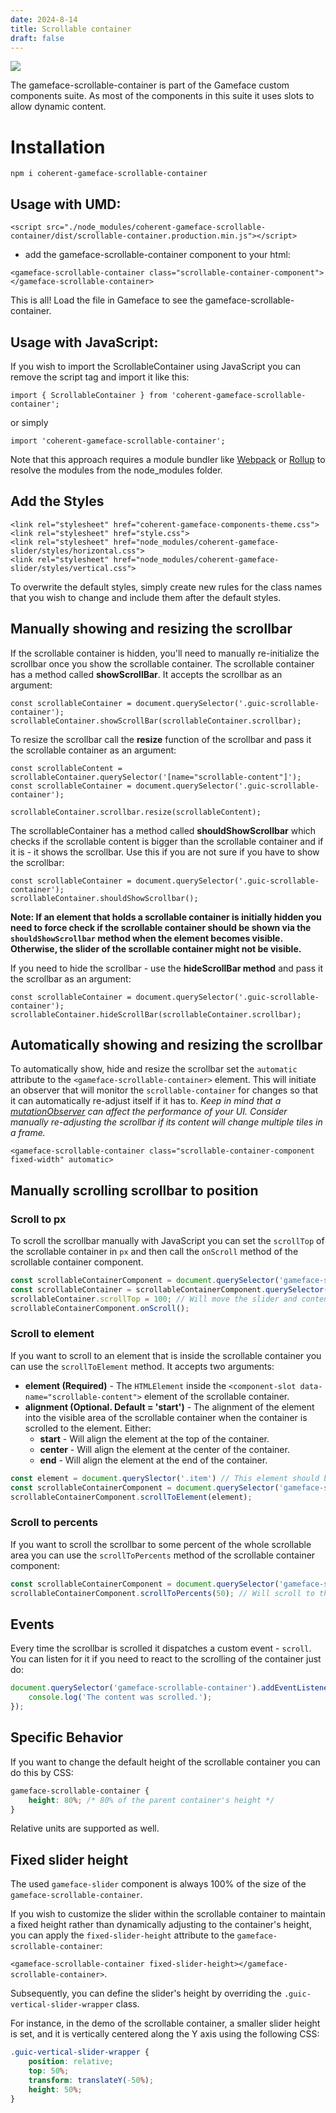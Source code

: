 ```yaml
---
date: 2024-8-14
title: Scrollable container
draft: false
---
```


<!--Copyright (c) Coherent Labs AD. All rights reserved. Licensed under the MIT License. See License.txt in the project root for license information. -->

<a href="https://www.npmjs.com/package/coherent-gameface-scrollable-container"><img src="http://img.shields.io/npm/v/coherent-gameface-scrollable-container.svg?style=flat-square"/></a>

The gameface-scrollable-container is part of the Gameface custom components suite. As most of the components in this suite it uses slots to allow dynamic content.

Installation
===================

```
npm i coherent-gameface-scrollable-container
```

## Usage with UMD:

~~~~{.html}
<script src="./node_modules/coherent-gameface-scrollable-container/dist/scrollable-container.production.min.js"></script>
~~~~

* add the gameface-scrollable-container component to your html:

~~~~{.html}
<gameface-scrollable-container class="scrollable-container-component"></gameface-scrollable-container>
~~~~

This is all! Load the file in Gameface to see the gameface-scrollable-container.

## Usage with JavaScript:

If you wish to import the ScrollableContainer using JavaScript you can remove the script tag and import it like this:

~~~~{.js}
import { ScrollableContainer } from 'coherent-gameface-scrollable-container';
~~~~

or simply

~~~~{.js}
import 'coherent-gameface-scrollable-container';
~~~~

Note that this approach requires a module bundler like [Webpack](https://webpack.js.org/) or [Rollup](https://rollupjs.org/guide/en/) to resolve the
modules from the node_modules folder.

## Add the Styles

~~~~{.css}
<link rel="stylesheet" href="coherent-gameface-components-theme.css">
<link rel="stylesheet" href="style.css">
<link rel="stylesheet" href="node_modules/coherent-gameface-slider/styles/horizontal.css">
<link rel="stylesheet" href="node_modules/coherent-gameface-slider/styles/vertical.css">
~~~~

To overwrite the default styles, simply create new rules for the class names that
you wish to change and include them after the default styles.

## Manually showing and resizing the scrollbar

If the scrollable container is hidden, you'll need to manually re-initialize the scrollbar once you show the scrollable container.
The scrollable container has a method called **showScrollBar**. It accepts the scrollbar as an argument:

~~~~{.js}
const scrollableContainer = document.querySelector('.guic-scrollable-container');
scrollableContainer.showScrollBar(scrollableContainer.scrollbar);
~~~~

To resize the scrollbar call the **resize** function of the scrollbar and pass it the
scrollable container as an argument:

~~~~{.js}
const scrollableContent = scrollableContainer.querySelector('[name="scrollable-content"]');
const scrollableContainer = document.querySelector('.guic-scrollable-container');

scrollableContainer.scrollbar.resize(scrollableContent);
~~~~

The scrollableContainer has a method called **shouldShowScrollbar** which checks if the scrollable content is bigger than the scrollable container and if it is - it shows the scrollbar. Use this if you are not sure if you have to show the scrollbar:

~~~~{.js}
const scrollableContainer = document.querySelector('.guic-scrollable-container');
scrollableContainer.shouldShowScrollbar();
~~~~

**Note: If an element that holds a scrollable container is initially hidden you need to force check if the scrollable container should be shown via the `shouldShowScrollbar` method when the element becomes visible. Otherwise, the slider of the scrollable container might not be visible.**

If you need to hide the scrollbar - use the **hideScrollBar method** and pass it the scrollbar as an argument:

~~~~{.js}
const scrollableContainer = document.querySelector('.guic-scrollable-container');
scrollableContainer.hideScrollBar(scrollableContainer.scrollbar);
~~~~

## Automatically showing and resizing the scrollbar

To automatically show, hide and resize the scrollbar set the `automatic` attribute to the `<gameface-scrollable-container>` element. This will initiate an observer that will monitor the `scrollable-container` for changes so that it can automatically re-adjust itself if it has to. *Keep in mind that a [mutationObserver](https://developer.mozilla.org/en-US/docs/Web/API/MutationObserver) can affect the performance of your UI. Consider manually re-adjusting the scrollbar if its content will change multiple tiles in a frame.*

`<gameface-scrollable-container class="scrollable-container-component fixed-width" automatic>`

## Manually scrolling scrollbar to position

### Scroll to px

To scroll the scrollbar manually with JavaScript you can set the `scrollTop` of the scrollable container in `px` and then call the `onScroll` method of the scrollable container component.

```javascript
const scrollableContainerComponent = document.querySelector('gameface-scrollable-container');
const scrollableContainer = scrollableContainerComponent.querySelector('.guic-scrollable-container');
scrollableContainer.scrollTop = 100; // Will move the slider and content with 100px from the top.
scrollableContainerComponent.onScroll();
```

### Scroll to element

If you want to scroll to an element that is inside the scrollable container you can use the `scrollToElement` method. It accepts two arguments:

* **element (Required)** - The `HTMLElement` inside the `<component-slot data-name="scrollable-content">` element of the scrollable container.
* **alignment (Optional. Default = 'start')** - The alignment of the element into the visible area of the scrollable container when the container is scrolled to the element. Either:
  * **start** - Will align the element at the top of the container.
  * **center** - Will align the element at the center of the container.
  * **end** - Will align the element at the end of the container.

```javascript
const element = document.querySlector('.item') // This element should be inside the scrollable container's content added with the `<component-slot data-name="scrollable-content">`.
const scrollableContainerComponent = document.querySelector('gameface-scrollable-container');
scrollableContainerComponent.scrollToElement(element);
```

### Scroll to percents

If you want to scroll the scrollbar to some percent of the whole scrollable area you can use the `scrollToPercents` method of the scrollable container component:

```javascript
const scrollableContainerComponent = document.querySelector('gameface-scrollable-container');
scrollableContainerComponent.scrollToPercents(50); // Will scroll to the middle of the scrollable area which is 50%
```

## Events

Every time the scrollbar is scrolled it dispatches a custom event - `scroll`. You can listen for it if you need to react to the scrolling of the container just do:

```js
document.querySelector('gameface-scrollable-container').addEventListener('scroll', () => {
    console.log('The content was scrolled.');
});
```

## Specific Behavior

If you want to change the default height of the scrollable container you can do this by CSS:

```CSS
gameface-scrollable-container {
    height: 80%; /* 80% of the parent container's height */
}
```

Relative units are supported as well.

## Fixed slider height

The used `gameface-slider` component is always 100% of the size of the `gameface-scrollable-container`.

If you wish to customize the slider within the scrollable container to maintain a fixed height rather than dynamically adjusting to the container's height, you can apply the `fixed-slider-height` attribute to the `gameface-scrollable-container`:

`<gameface-scrollable-container fixed-slider-height></gameface-scrollable-container>`.

Subsequently, you can define the slider's height by overriding the `.guic-vertical-slider-wrapper` class.

For instance, in the demo of the scrollable container, a smaller slider height is set, and it is vertically centered along the Y axis using the following CSS:

```CSS
.guic-vertical-slider-wrapper {
    position: relative;
    top: 50%;
    transform: translateY(-50%);
    height: 50%;
}
```
